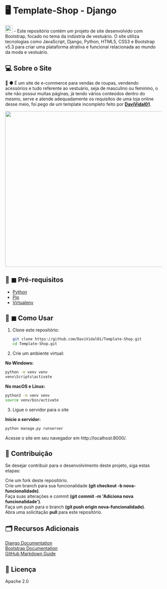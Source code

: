 # 🖥️ Template-Shop - Django

<img src="https://cdn.jsdelivr.net/gh/devicons/devicon/icons/bootstrap/bootstrap-original.svg" width='24px' height='24px'> - Este repositório contém um projeto de site desenvolvido com Bootstrap, focado no tema da indústria de vestuário. O site utiliza tecnologias como JavaScript, Django, Python, HTML5, CSS3 e Bootstrap v5.3 para criar uma plataforma atrativa e funcional relacionada ao mundo da moda e vestuário.

## 💻 Sobre o Site

🚀 ● É um site de e-commerce para vendas de roupas, vendendo acessórios e tudo referente ao vestuário, seja de masculino ou feminino, o site não possui muitas páginas, já tendo vários conteúdos dentro do mesmo, serve e atende adequadamente os requisitos de uma loja online desse meio, foi pego de um template incompleto feito por <a href="https://github.com/DaviVidal01">**DaviVidal01**</a>.

<img src='https://themewagon.com/wp-content/uploads/2021/05/majestic-2.png' width='1250px' height='500px'>

## 📜 ◼ Pré-requisitos

- [Python](https://www.python.org/downloads/)
- [Pip](https://pip.pypa.io/en/stable/installing/)
- [Virtualenv](https://pypi.org/project/virtualenv/)

## 🤔 ◼ Como Usar

1. Clone este repositório:

   ```sh
   git clone https://github.com/DaviVidal01/Template-Shop.git
   cd Template-Shop.git
   ```
2. Crie um ambiente virtual:

**No Windows:**

```sh
python -m venv venv
venv\Scripts\activate
```

**No macOS e Linux:**

```sh
python3 -m venv venv
source venv/bin/activate
```

3. Ligue o servidor para o site

**Inicie o servidor:**

```sh
python manage.py runserver
```

Acesse o site em seu navegador em http://localhost:8000/.


## 🤝 Contribuição

Se desejar contribuir para o desenvolvimento deste projeto, siga estas etapas:

Crie um fork deste repositório.<br>
Crie um branch para sua funcionalidade **(git checkout -b nova-funcionalidade)**.<br>
Faça suas alterações e commit **(git commit -m 'Adiciona nova funcionalidade')**.<br>
Faça um push para o branch **(git push origin nova-funcionalidade)**.<br>
Abra uma solicitação **pull** para este repositório.<br>

## 🗂️ Recursos Adicionais
[Django Documentation](https://docs.djangoproject.com/en/4.2/)<br>
[Bootstrap Documentation](https://getbootstrap.com/)<br>
[GitHub Markdown Guide](https://docs.github.com/pt/get-started/writing-on-github/getting-started-with-writing-and-formatting-on-github/basic-writing-and-formatting-syntax)<br>

## 🧾 Licença
Apache 2.0
